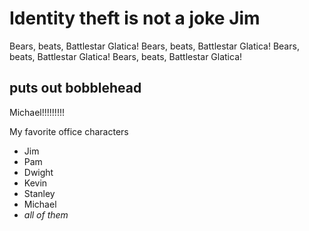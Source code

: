 # Identity theft is not a joke Jim

Bears, beats, Battlestar Glatica!
Bears, beats, Battlestar Glatica!
Bears, beats, Battlestar Glatica!
Bears, beats, Battlestar Glatica!

## puts out bobblehead

Michael!!!!!!!!!

My favorite office characters
* Jim
* Pam
* Dwight
* Kevin
* Stanley
* Michael
* _all of them_
